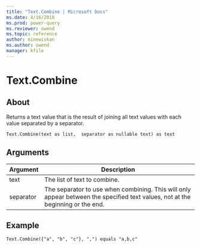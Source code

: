 ```yaml
---
title: "Text.Combine | Microsoft Docs"
ms.date: 4/16/2018
ms.prod: power-query
ms.reviewer: owend
ms.topic: reference
author: minewiskan
ms.author: owend
manager: kfile
---
```

# Text.Combine

  
## About  
Returns a text value that is the result of joining all text values with each value separated by a separator.  
  
```  
Text.Combine(text as list,  separator as nullable text) as text  
```  
  
## Arguments  
  
|Argument|Description|  
|------------|---------------|  
|text|The list of text to combine.|  
|separator|The separator to use when combining.  This will only appear between the specified text values, not at the beginning or the end.|  
  
## Example  
  
```  
Text.Combine({"a", "b", "c"}, ",") equals "a,b,c"  
```  
